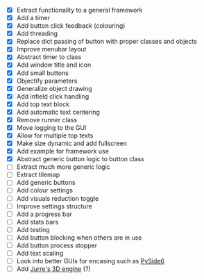 - [x] Extract functionality to a general framework
- [x] Add a timer
- [x] Add button click feedback (colouring)
- [x] Add threading
- [x] Replace dict passing of button with proper classes and objects
- [x] Improve menubar layout
- [x] Abstract timer to class
- [x] Add window title and icon
- [x] Add small buttons
- [x] Objectify parameters
- [x] Generalize object drawing
- [x] Add infield click handling
- [x] Add top text block
- [x] Add automatic text centering
- [x] Remove runner class
- [x] Move logging to the GUI
- [x] Allow for multiple top texts
- [x] Make size dynamic and add fullscreen
- [x] Add example for framework use
- [x] Abstract generic button logic to button class
- [ ] Extract much more generic logic
- [ ] Extract tilemap
- [ ] Add generic buttons
- [ ] Add colour settings
- [ ] Add visuals reduction toggle
- [ ] Improve settings structure
- [ ] Add a progress bar
- [ ] Add stats bars
- [ ] Add testing
- [ ] Add button blocking when others are in use
- [ ] Add button process stopper
- [ ] Add text scaling
- [ ] Look into better GUIs for encasing such as [PySide6](https://www.youtube.com/watch?v=Z1N9JzNax2k)
- [ ] Add [Jurre's 3D engine](https://github.com/Jurredr/3d-engine-py) (?)